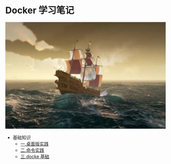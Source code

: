 # Docker 学习笔记

![一.Docker 基础](./src/.vuepress/public/home.png)

- 基础知识
  - [一.桌面版实践](web-vue/base/desktop/1.index.html)
  - [二.命令实践](web-vue/base/2.practice/1.docker.html)
  - [三.docke 基础](web-vue/base/3.knowledge/1.index.html)
